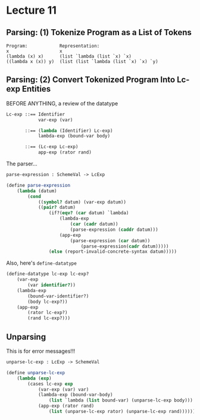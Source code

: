 # Lecture 11

## Parsing: (1) Tokenize Program as a List of Tokens
```
Program:            Representation:
x                   x
(lambda (x) x)      (list `lambda (list `x) `x)
((lambda x (x)) y)  (list (list `lambda (list `x) `x) `y)
```

## Parsing: (2) Convert Tokenized Program Into Lc-exp Entities
BEFORE ANYTHING, a review of the datatype
```scheme
Lc-exp ::== Identifier
            var-exp (var)

       ::== (lambda (Identifier) Lc-exp)
            lambda-exp (bound-var body)

       ::== (Lc-exp Lc-exp)
            app-exp (rator rand)
```

The parser...
```scheme
parse-expression : SchemeVal -> LcExp

(define parse-expression
    (lambda (datum)
        (cond
            ((symbol? datum) (var-exp datum))
            ((pair? datum)
                (if?(eqv? (car datum) `lambda)
                    (lambda-exp
                        (car (cadr datum))
                        (parse-expression (caddr datum)))
                    (app-exp
                        (parse-expression (car datum))
                            (parse-expression(cadr datum)))))
                (else (report-invalid-concrete-syntax datum)))))
```

Also, here's `define-datatype`
```scheme
(define-datatype lc-exp lc-exp?
    (var-exp
        (var identifier?))
    (lambda-exp
        (bound-var-identifier?)
        (body lc-exp?))
    (app-exp
        (rator lc-exp?)
        (rand lc-exp?)))
```

## Unparsing
This is for error messages!!!

```scheme
unparse-lc-exp : LcExp -> SchemeVal

(define unparse-lc-exp
    (lambda (exp)
        (cases lc-exp exp
            (var-exp (var) var)
            (lambda-exp (bound-var-body)
                (list `lambda (list bound-var) (unparse-lc-exp body)))
            (app-exp (rator rand)
                (list (unparse-lc-exp rator) (unparse-lc-exp rand))))))
```